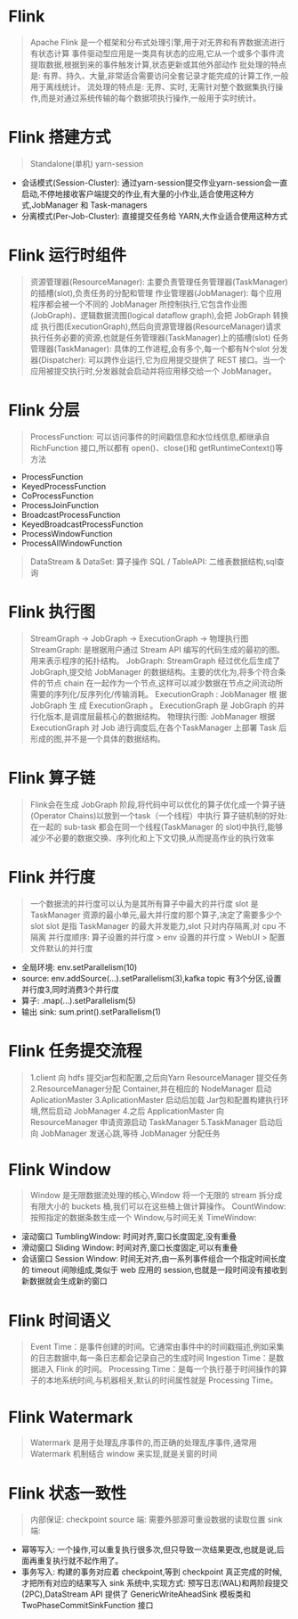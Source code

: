# Flink
> Apache Flink 是一个框架和分布式处理引擎,用于对无界和有界数据流进行有状态计算
> 事件驱动型应用是一类具有状态的应用,它从一个或多个事件流提取数据,根据到来的事件触发计算,状态更新或其他外部动作
> 批处理的特点是: 有界、持久、大量,非常适合需要访问全套记录才能完成的计算工作,一般用于离线统计。
> 流处理的特点是: 无界、实时, 无需针对整个数据集执行操作,而是对通过系统传输的每个数据项执行操作,一般用于实时统计。

# Flink 搭建方式
> Standalone(单机)
> yarn-session
- 会话模式(Session-Cluster): 通过yarn-session提交作业yarn-session会一直启动,不停地接收客户端提交的作业,有大量的小作业,适合使用这种方式,JobManager 和 Task-managers
- 分离模式(Per-Job-Cluster): 直接提交任务给 YARN,大作业适合使用这种方式

# Flink 运行时组件
> 资源管理器(ResourceManager): 主要负责管理任务管理器(TaskManager)的插槽(slot),负责任务的分配和管理
> 作业管理器(JobManager): 每个应用程序都会被一个不同的 JobManager 所控制执行,它包含作业图(JobGraph)、逻辑数据流图(logical dataflow graph),会把 JobGraph 转换成 执行图(ExecutionGraph),然后向资源管理器(ResourceManager)请求执行任务必要的资源,也就是任务管理器(TaskManager)上的插槽(slot)
> 任务管理器(TaskManager): 具体的工作进程,会有多个,每一个都有N个slot
> 分发器(Dispatcher): 可以跨作业运行,它为应用提交提供了 REST 接口。当一个应用被提交执行时,分发器就会启动并将应用移交给一个 JobManager。

# Flink 分层
> ProcessFunction: 可以访问事件的时间戳信息和水位线信息,都继承自 RichFunction 接口,所以都有 open()、close()和 getRuntimeContext()等方法
- ProcessFunction
- KeyedProcessFunction
- CoProcessFunction
- ProcessJoinFunction
- BroadcastProcessFunction
- KeyedBroadcastProcessFunction
- ProcessWindowFunction
- ProcessAllWindowFunction
> DataStream & DataSet: 算子操作
> SQL / TableAPI: 二维表数据结构,sql查询

# Flink 执行图
> StreamGraph -> JobGraph -> ExecutionGraph -> 物理执行图
> StreamGraph: 是根据用户通过 Stream API 编写的代码生成的最初的图。用来表示程序的拓扑结构。
> JobGraph: StreamGraph 经过优化后生成了 JobGraph,提交给 JobManager 的数据结构。主要的优化为,将多个符合条件的节点 chain 在一起作为一个节点,这样可以减少数据在节点之间流动所需要的序列化/反序列化/传输消耗。
> ExecutionGraph :  JobManager 根 据 JobGraph 生 成 ExecutionGraph 。
> ExecutionGraph 是 JobGraph 的并行化版本,是调度层最核心的数据结构。
> 物理执行图: JobManager 根据 ExecutionGraph 对 Job 进行调度后,在各个TaskManager 上部署 Task 后形成的图,并不是一个具体的数据结构。

# Flink 算子链
> Flink会在生成 JobGraph 阶段,将代码中可以优化的算子优化成一个算子链(Operator Chains)以放到一个task（一个线程）中执行
> 算子链机制的好处: 在一起的 sub-task 都会在同一个线程(TaskManager 的 slot)中执行,能够减少不必要的数据交换、序列化和上下文切换,从而提高作业的执行效率

# Flink 并行度
> 一个数据流的并行度可以认为是其所有算子中最大的并行度
> slot 是 TaskManager 资源的最小单元,最大并行度的那个算子,决定了需要多少个 slot
> slot 是指 TaskManager 的最大并发能力,slot 只对内存隔离,对 cpu 不隔离
> 并行度顺序: 算子设置的并行度 > env 设置的并行度 > WebUI > 配置文件默认的并行度
- 全局环境: env.setParallelism(10)
- source: env.addSource(...).setParallelism(3),kafka topic 有3个分区,设置并行度3,同时消费3个并行度
- 算子: .map(...).setParallelism(5)
- 输出 sink: sum.print().setParallelism(1)

# Flink 任务提交流程
> 1.client 向 hdfs 提交jar包和配置,之后向Yarn ResourceManager 提交任务
> 2.ResourceManager分配 Container,并在相应的 NodeManager 启动 AplicationMaster
> 3.AplicationMaster 启动后加载 Jar包和配置构建执行环境,然后启动 JobManager
> 4.之后 ApplicationMaster 向 ResourceManager 申请资源启动 TaskManager
> 5.TaskManager 启动后向 JobManager 发送心跳,等待 JobManager 分配任务

# Flink Window
> Window 是无限数据流处理的核心,Window 将一个无限的 stream 拆分成有限大小的 buckets 桶,我们可以在这些桶上做计算操作。
> CountWindow: 按照指定的数据条数生成一个 Window,与时间无关
> TimeWindow: 
- 滚动窗口 TumblingWindow: 时间对齐,窗口长度固定,没有重叠
- 滑动窗口 Sliding Window: 时间对齐,窗口长度固定,可以有重叠
- 会话窗口 Session Window: 时间无对齐,由一系列事件组合一个指定时间长度的 timeout 间隙组成,类似于 web 应用的 session,也就是一段时间没有接收到新数据就会生成新的窗口

# Flink 时间语义
> Event Time：是事件创建的时间。它通常由事件中的时间戳描述,例如采集的日志数据中,每一条日志都会记录自己的生成时间
> Ingestion Time：是数据进入 Flink 的时间。
> Processing Time：是每一个执行基于时间操作的算子的本地系统时间,与机器相关,默认的时间属性就是 Processing Time。

# Flink Watermark
> Watermark 是用于处理乱序事件的,而正确的处理乱序事件,通常用Watermark 机制结合 window 来实现,就是关窗的时间

# Flink 状态一致性
> 内部保证: checkpoint
> source 端: 需要外部源可重设数据的读取位置
> sink 端: 
- 幂等写入: 一个操作,可以重复执行很多次,但只导致一次结果更改,也就是说,后面再重复执行就不起作用了。
- 事务写入: 构建的事务对应着 checkpoint,等到 checkpoint 真正完成的时候,才把所有对应的结果写入 sink 系统中,实现方式: 预写日志(WAL)和两阶段提交
(2PC),DataStream API 提供了 GenericWriteAheadSink 模板类和TwoPhaseCommitSinkFunction 接口